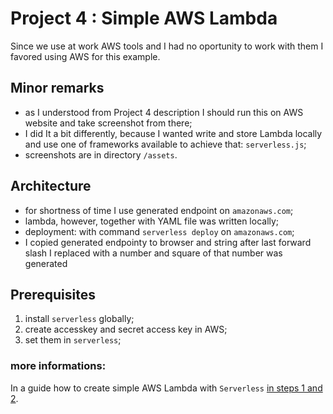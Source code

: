 # Project 4 : Simple AWS Lambda

Since we use at work AWS tools and I had no oportunity 
to work with them I favored using AWS for this example.

## Minor remarks
- as I understood from Project 4 description I should run this
  on AWS website and take screenshot from there;
- I did It a bit differently, because I wanted write and store Lambda locally and use one of frameworks available to achieve that: `serverless.js`;
- screenshots are in directory `/assets`.

## Architecture
- for shortness of time I use generated endpoint on `amazonaws.com`;
- lambda, however, together with YAML file was written locally;
- deployment: with command `serverless deploy` on `amazonaws.com`;
- I copied generated endpointy to browser and string after last forward slash I replaced with a number and square of that number was generated

## Prerequisites
1. install `serverless` globally;
2. create accesskey and secret access key in AWS;
3. set them in `serverless`;

### more informations:
In a guide how to create simple AWS Lambda with `Serverless` [in steps 1 and 2](https://appdividend.com/2019/01/12/aws-lambda-and-node-js-tutorial-getting-started-with-serverless/).